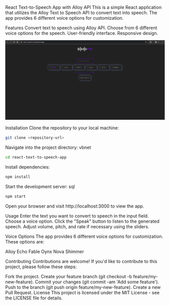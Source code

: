 React Text-to-Speech App with Alloy API
This is a simple React application that utilizes the Alloy Text to Speech API to convert text into speech. The app provides 6 different voice options for customization.

Features
Convert text to speech using Alloy API.
Choose from 6 different voice options for the speech.
User-friendly interface.
Responsive design.


![Screenshot](./tts.png)

Installation
Clone the repository to your local machine:
```bash
git clone <repository-url>
```

Navigate into the project directory:
vbnet
```bash
cd react-text-to-speech-app
```
Install dependencies:
```bash
npm install
```
Start the development server:
sql
```bash
npm start
```
Open your browser and visit http://localhost:3000 to view the app.


Usage
Enter the text you want to convert to speech in the input field.
Choose a voice option.
Click the "Speak" button to listen to the generated speech.
Adjust volume, pitch, and rate if necessary using the sliders.

Voice Options
The app provides 6 different voice options for customization. These options are:

Alloy
Echo
Fable
Oynx
Nova
Shimmer


Contributing
Contributions are welcome! If you'd like to contribute to this project, please follow these steps:

Fork the project.
Create your feature branch (git checkout -b feature/my-new-feature).
Commit your changes (git commit -am 'Add some feature').
Push to the branch (git push origin feature/my-new-feature).
Create a new Pull Request.
License
This project is licensed under the MIT License - see the LICENSE file for details.

